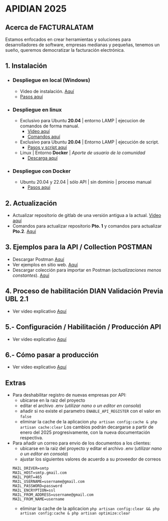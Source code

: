 # **APIDIAN 2025**

## Acerca de FACTURALATAM

Estamos enfocados en crear herramientas y soluciones para desarrolladores de software, empresas medianas y pequeñas, tenemos un sueño, queremos democratizar la facturación electrónica.

## 1. Instalación

- ###  Despliegue en local (Windows)
  * Video de instalación. [Aquí](https://www.youtube.com/watch?v=9Ds2DR3QLGY)
  * [Pasos aquí](https://gitlab.buho.la/facturalatam/co-apidian2025/-/blob/master/Comandos%20Instalacion%20API%202024%20Windows.txt)
- ### Despliegue en linux
  *  Exclusivo para Ubuntu **20.04** | entorno LAMP | ejecucion de comandos de forma manual.
     * [Video aquí](https://www.youtube.com/watch?v=rEgrHADjsCY)
     * [Comandos aquí](https://gitlab.buho.la/facturalatam/co-apidian2025/-/blob/master/Comandos%20Instalacion%20API%202024%20Linux%20Ubuntu%2020.txt?ref_type=heads)
  * Exclusivo para Ubuntu **20.04** | Entorno LAMP | ejecución de script.
     * [Pasos y script aquí](https://gitlab.buho.la/facturalatam/co-apidian2025/-/snippets/35)
  * Linux | Entorno **Docker** | *Aporte de usuario de la comunidad*
     * [Descarga aquí](https://gitlab.buho.la/facturalatam/co-apidian2025/-/blob/master/api_docker.zip?ref_type=heads)

- ### Despliegue con Docker
  * Ubuntu 20.04 y 22.04 | sólo API | sin dominio | proceso manual
     * [Pasos aquí](https://gitlab.buho.la/-/snippets/31)

## 2. Actualización

- Actualizar repositorio de gitlab de una versión antigua a la actual. [Video aquí](https://www.youtube.com/watch?v=6lwLKQCYvNY)
- Comandos para actualizar repositorio **Pto. 1** y comandos para actualizar **Pto.2**. [Aquí](https://gitlab.buho.la/facturalatam/co-apidian2025/-/blob/master/Proceso%20de%20actualizacion%20APIDIAN.txt?ref_type=heads)

## 3. Ejemplos para la API / Collection POSTMAN

- Descargar Postman [Aquí](https://www.postman.com/downloads/)
- Ver ejemplos en sitio web. [Aquí](https://documenter.getpostman.com/view/1431398/2sAY4uCido)
- Descargar colección para importar en Postman (*actualizaciones menos constantes*). [Aquí](https://gitlab.buho.la/facturalatam/co-apidian2025/-/blob/master/ApiDianV2.1.postman_collection.json?ref_type=heads)

## 4. Proceso de habilitación DIAN Validación Previa UBL 2.1

- Ver video explicativo [Aquí](https://www.youtube.com/watch?v=csTmbd1Ere8)

## 5.- Configuración / Habilitación / Producción API
* Ver video explicativo [Aquí](https://www.youtube.com/watch?v=TSF2nHN4W1I)


## 6.- Cómo pasar a producción
* Ver video explicativo [Aquí](https://www.youtube.com/watch?v=gBtd4XqwWtg)


## Extras

* Para deshabilitar registro de nuevas empresas por API:
  * ubicarse en la raiz del proyecto
  * editar el archivo .env (*utilizar nano o un editor en consola*)
  * añadir si no existe el parametro `ENABLE_API_REGISTER` con el valor en `false`
  * eliminar la cache de la aplicacion `php artisan config:cache & php artisan cache:clear`
Los cambios podrán decargarse a partir de enero del 2025 progresivamente, con la nueva documentación respectiva.
* Para añadir un correo para envio de los documentos a los clientes:
  * ubicarse en la raiz del proyecto y editar el archivo .env (*utilizar nano o un editor en consola*)
  * ajustar los siguientes valores de acuerdo a su proveedor de correos
  ```
  MAIL_DRIVER=smtp
  MAIL_HOST=smtp.gmail.com
  MAIL_PORT=465
  MAIL_USERNAME=username@gmail.com
  MAIL_PASSWORD=password
  MAIL_ENCRYPTION=ssl
  MAIL_FROM_ADDRESS=username@gmail.com
  MAIL_FROM_NAME=username
  ```
  * eliminar la cache de la aplicacion `php artisan config:clear && php artisan config:cache & php artisan optimize:clear`
